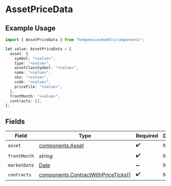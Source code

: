 # AssetPriceData

## Example Usage

```typescript
import { AssetPriceData } from "hedgewise/models/components";

let value: AssetPriceData = {
  asset: {
    symbol: "<value>",
    type: "<value>",
    assetClassSymbol: "<value>",
    name: "<value>",
    sku: "<value>",
    code: "<value>",
    priceFile: "<value>",
  },
  frontMonth: "<value>",
  contracts: [],
};
```

## Fields

| Field                                                                                         | Type                                                                                          | Required                                                                                      | Description                                                                                   |
| --------------------------------------------------------------------------------------------- | --------------------------------------------------------------------------------------------- | --------------------------------------------------------------------------------------------- | --------------------------------------------------------------------------------------------- |
| `asset`                                                                                       | [components.Asset](../../models/components/asset.md)                                          | :heavy_check_mark:                                                                            | N/A                                                                                           |
| `frontMonth`                                                                                  | *string*                                                                                      | :heavy_check_mark:                                                                            | N/A                                                                                           |
| `marketDate`                                                                                  | [Date](https://developer.mozilla.org/en-US/docs/Web/JavaScript/Reference/Global_Objects/Date) | :heavy_minus_sign:                                                                            | N/A                                                                                           |
| `contracts`                                                                                   | [components.ContractWithPriceTicks](../../models/components/contractwithpriceticks.md)[]      | :heavy_check_mark:                                                                            | N/A                                                                                           |